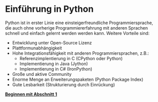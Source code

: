 # Einführung in Python

Python ist in erster Linie eine einsteigerfreundliche Programmiersprache, die auch ohne vorherige Programmiererfahrung mit anderen Sprachen schnell und einfach gelernt werden werden kann. Weitere Vorteile sind:

* Entwicklung unter Open-Source Lizenz
* Plattformunabhängigkeit
* Hohe Integrationsfähigkeit mit anderen Programmiersprachen, z.B.:
    * Referenzimplentierung in C (CPython oder Python)
    * Implementierung in Java (Jython)
    * Implementierung in C# (IronPython)
* Große und aktive Community
* Enorme Menge an Erweiterungspaketen (Python Package Index)
* Gute Lesbarkeit (Strukturierung durch Einrückung)

[**Beginnen mit Abschnitt 1**](part1.md)